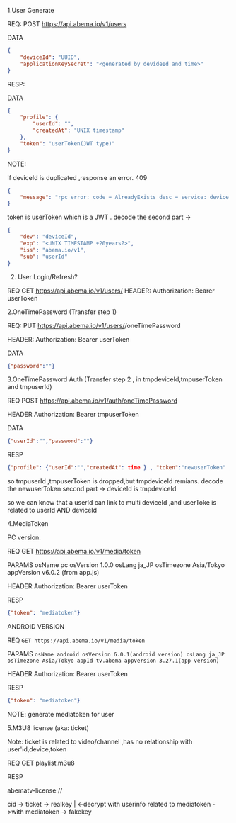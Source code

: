 1.User Generate

REQ: POST https://api.abema.io/v1/users

DATA 
```json
{
    "deviceId": "UUID",
    "applicationKeySecret": "<generated by devideId and time>"
}
```
RESP:

DATA
```json
{
    "profile": {
        "userId": "",
        "createdAt": "UNIX timestamp"
    },
    "token": "userToken(JWT type)"
}
```

NOTE:

if deviceId is duplicated ,response an error. 409 
```json
{
    "message": "rpc error: code = AlreadyExists desc = service: device already registered = deviceId"
}
```

token is userToken which is a JWT . decode the second part -> 
```json
{
    "dev": "deviceId",
    "exp": "<UNIX TIMESTAMP +20years?>",
    "iss": "abema.io/v1",
    "sub": "userId"
}
```

2. User Login/Refresh?

REQ GET https://api.abema.io/v1/users/<userid>
HEADER: Authorization: Bearer userToken

2.OneTimePassword (Transfer step 1)

REQ: PUT https://api.abema.io/v1/users/<userid>/oneTimePassword

HEADER: Authorization: Bearer userToken

DATA 
```json
{"password":""}
```

3.OneTimePassword Auth (Transfer step 2 , in tmpdeviceId,tmpuserToken and tmpuserId)

REQ POST https://api.abema.io/v1/auth/oneTimePassword

HEADER Authorization: Bearer tmpuserToken

DATA
```json
{"userId":"","password":""}
```
RESP
```json
{"profile": {"userId":"","createdAt": time } , "token":"newuserToken" ,"subscriptions":[]}
```

so tmpuserId ,tmpuserToken is dropped,but  tmpdeviceId remians.
decode the newuserToken second part  -> deviceId is tmpdeviceId

so we can  know that a userId can link to multi deviceId ,and userToke is related to userId AND deviceId

4.MediaToken

PC version:

REQ GET https://api.abema.io/v1/media/token

PARAMS osName pc osVersion 1.0.0 osLang ja_JP osTimezone Asia/Tokyo appVersion v6.0.2 (from app.js)

HEADER Authorization: Bearer userToken

RESP
```json
{"token": "mediatoken"}
```

ANDROID VERSION

REQ `GET https://api.abema.io/v1/media/token`

PARAMS `osName android osVersion 6.0.1(android version) osLang ja_JP osTimezone Asia/Tokyo appId tv.abema appVersion 3.27.1(app version)`

HEADER Authorization: Bearer userToken

RESP
```json
{"token": "mediatoken"}
```

NOTE: generate mediatoken for user

5.M3U8 license (aka: ticket)

Note: ticket is related to video/channel ,has no relationship with user'id,device,token

REQ GET playlist.m3u8

RESP

abematv-license://<ticket>


cid -> ticket -> realkey
                     | <-decrypt with userinfo related to mediatoken
 ->with mediatoken -> fakekey








